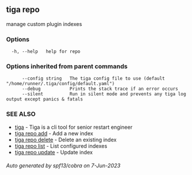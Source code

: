 ## tiga repo

manage custom plugin indexes

### Options

```
  -h, --help   help for repo
```

### Options inherited from parent commands

```
      --config string   The tiga config file to use (default "/home/runner/.tiga/config/default.yaml")
      --debug           Prints the stack trace if an error occurs
      --silent          Run in silent mode and prevents any tiga log output except panics & fatals
```

### SEE ALSO

* [tiga](tiga.md)	 - Tiga is a cli tool for senior restart engineer
* [tiga repo add](tiga_repo_add.md)	 - Add a new index
* [tiga repo delete](tiga_repo_delete.md)	 - Delete an existing index
* [tiga repo list](tiga_repo_list.md)	 - List configured indexes
* [tiga repo update](tiga_repo_update.md)	 - Update index

###### Auto generated by spf13/cobra on 7-Jun-2023
